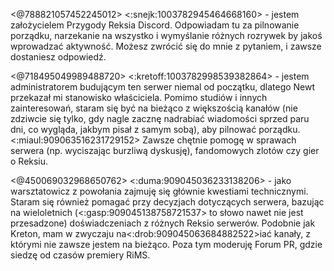 <@788821057452245012> <:snejk:1003782945464668160> - jestem założycielem Przygody Reksia Discord. Odpowiadam tu za pilnowanie porządku, narzekanie na wszystko i wymyślanie różnych rozrywek by jakoś wprowadzać aktywność. Możesz zwrócić się do mnie z pytaniem, i zawsze dostaniesz odpowiedź.

<@718495049989488720> <:kretoff:1003782998539382864> - jestem administratorem budującym ten serwer niemal od początku, dlatego Newt przekazał mi stanowisko właściciela. Pomimo studiów i innych zainteresowań, staram się być na bieżąco z większością kanałów (nie zdziwcie się tylko, gdy nagle zacznę nadrabiać wiadomości sprzed paru dni, co wygląda, jakbym pisał z samym sobą), aby pilnować porządku. <:miaul:909063516231729152> Zawsze chętnie pomogę w sprawach serwera (np. wyciszając burzliwą dyskusję), fandomowych zlotów czy gier o Reksiu. 

<@450069032968650762> <:duma:909045036233138206> - jako warsztatowicz z powołania zajmuję się głównie kwestiami technicznymi. Staram się również pomagać przy decyzjach dotyczących serwera, bazując na wieloletnich (<:gasp:909045138758721537> to słowo nawet nie jest przesadzone) doświadczeniach z różnych Reksio serwerów. Podobnie jak Kreton, mam w zwyczaju na<:drob:909045063684882522>iać kanały, z którymi nie zawsze jestem na bieżąco. Poza tym moderuję Forum PR, gdzie siedzę od czasów premiery RiMS.
